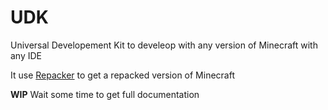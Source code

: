 # UDK
Universal Developement Kit to develeop with any version of Minecraft with any IDE

It use [Repacker](https://github.com/Fox2Code/Repacker) to get a repacked version of Minecraft

**WIP** Wait some time to get full documentation
